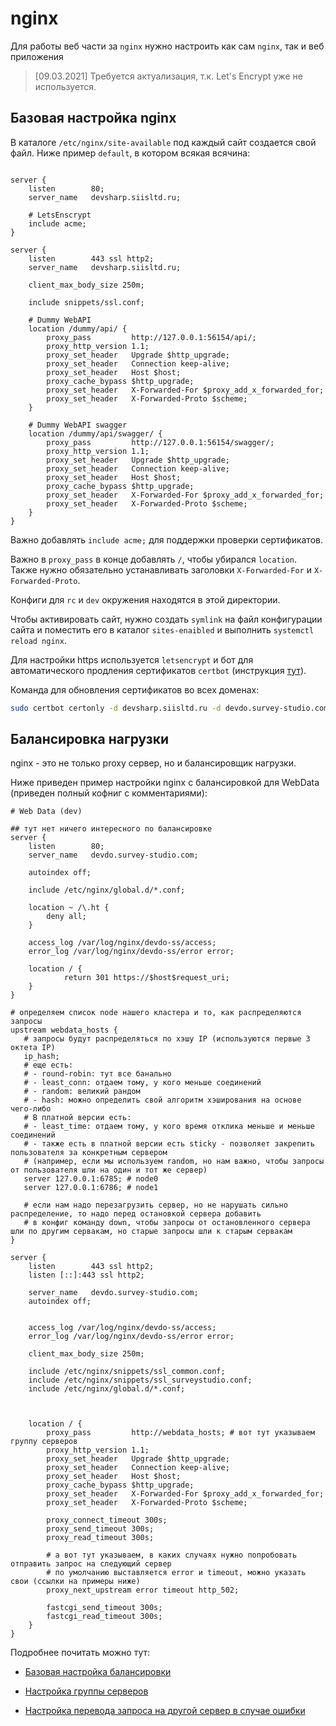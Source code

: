 # nginx

Для работы веб части за `nginx` нужно настроить как сам `nginx`, так и веб приложения

> [09.03.2021] Требуется актуализация, т.к. Let's Encrypt уже не используется.

## Базовая настройка nginx

В каталоге `/etc/nginx/site-available` под каждый сайт создается свой файл. 
Ниже пример `default`, в котором всякая всячина:

```nginx

server {
    listen        80;
    server_name   devsharp.siisltd.ru;

    # LetsEnscrypt
    include acme;
}

server {
    listen        443 ssl http2;
    server_name   devsharp.siisltd.ru;

    client_max_body_size 250m;

    include snippets/ssl.conf;

    # Dummy WebAPI
    location /dummy/api/ {
        proxy_pass         http://127.0.0.1:56154/api/;
        proxy_http_version 1.1;
        proxy_set_header   Upgrade $http_upgrade;
        proxy_set_header   Connection keep-alive;
        proxy_set_header   Host $host;
        proxy_cache_bypass $http_upgrade;
        proxy_set_header   X-Forwarded-For $proxy_add_x_forwarded_for;
        proxy_set_header   X-Forwarded-Proto $scheme;
    }

    # Dummy WebAPI swagger
    location /dummy/api/swagger/ {
        proxy_pass         http://127.0.0.1:56154/swagger/;
        proxy_http_version 1.1;
        proxy_set_header   Upgrade $http_upgrade;
        proxy_set_header   Connection keep-alive;
        proxy_set_header   Host $host;
        proxy_cache_bypass $http_upgrade;
        proxy_set_header   X-Forwarded-For $proxy_add_x_forwarded_for;
        proxy_set_header   X-Forwarded-Proto $scheme;
    }
}

```

Важно добавлять `include acme;` для поддержки проверки сертификатов.

Важно в `proxy_pass` в конце добавлять `/`, чтобы убирался `location`. 
Также нужно обязательно устанавливать заголовки `X-Forwarded-For` и `X-Forwarded-Proto`.

Конфиги для `rc` и `dev` окружения находятся в этой директории.

Чтобы активировать сайт, нужно создать `symlink` на файл конфигурации сайта и поместить его в каталог `sites-enaibled` 
и выполнить `systemctl reload nginx`.

Для настройки https используется `letsencrypt` и бот для автоматического продления сертификатов `certbot` 
(инструкция [тут](https://habr.com/en/post/318952/)).

Команда для обновления сертификатов во всех доменах:
```bash
sudo certbot certonly -d devsharp.siisltd.ru -d devdo.survey-studio.com -d devapi.survey-studio.com -d rcdo.survey-studio.com -d rcapi.survey-studio.com -d devdex1.survey-studio.com -d devdex2.survey-studio.com -d rcdex1.survey-studio.com -d rcdex2.survey-studio.com -d devwsu.survey-studio.com -d rcwsu.survey-studio.com --expand
```

## Балансировка нагрузки

nginx - это не только proxy сервер, но и балансировщик нагрузки.

Ниже приведен пример настройки nginx с балансировкой для WebData (приведен полный кофниг с комментариями):

```
# Web Data (dev)

## тут нет ничего интересного по балансировке
server {
    listen        80;
    server_name   devdo.survey-studio.com;
    
    autoindex off;

    include /etc/nginx/global.d/*.conf;
    
    location ~ /\.ht {
        deny all;
    }
    
    access_log /var/log/nginx/devdo-ss/access;
    error_log /var/log/nginx/devdo-ss/error error;

    location / {
            return 301 https://$host$request_uri;
    }
}

# определяем список node нашего кластера и то, как распределяются запросы
upstream webdata_hosts {
   # запросы будут распределяться по хэшу IP (используются первые 3 октета IP)
   ip_hash; 
   # еще есть:
   # - round-robin: тут все банально
   # - least_conn: отдаем тому, у кого меньше соединений 
   # - random: великий рандом  
   # - hash: можно определить свой алгоритм хэширования на основе чего-либо
   # В платной версии есть:
   # - least_time: отдаем тому, у кого время отклика меньше и меньше соединений
   # - также есть в платной версии есть sticky - позволяет закрепить пользователя за конкретным сервером 
   # (например, если мы используем random, но нам важно, чтобы запросы от пользователя шли на один и тот же сервер)
   server 127.0.0.1:6785; # node0
   server 127.0.0.1:6786; # node1

   # если нам надо перезагрузить сервер, но не нарушать сильно распределение, то надо перед остановкой сервера добавить 
   # в конфиг команду down, чтобы запросы от остановленного сервера шли по другим сервакам, но старые запросы шли к старым сервакам
}

server {
    listen        443 ssl http2;    
    listen [::]:443 ssl http2;
    
    server_name   devdo.survey-studio.com;
    autoindex off;
    
    
    access_log /var/log/nginx/devdo-ss/access;
    error_log /var/log/nginx/devdo-ss/error error;

    client_max_body_size 250m;

    include /etc/nginx/snippets/ssl_common.conf;
    include /etc/nginx/snippets/ssl_surveystudio.conf;
    include /etc/nginx/global.d/*.conf; 



    location / {
        proxy_pass         http://webdata_hosts; # вот тут указываем группу серверов
        proxy_http_version 1.1;
        proxy_set_header   Upgrade $http_upgrade;
        proxy_set_header   Connection keep-alive;
        proxy_set_header   Host $host;
        proxy_cache_bypass $http_upgrade;
        proxy_set_header   X-Forwarded-For $proxy_add_x_forwarded_for;
        proxy_set_header   X-Forwarded-Proto $scheme;

        proxy_connect_timeout 300s;
        proxy_send_timeout 300s;
        proxy_read_timeout 300s;

        # а вот тут указываем, в каких случаях нужно попробовать отправить запрос на следующий сервер
        # по умолчанию выставляется error и timeout, можно указать свои (ссылки на примеры ниже)
        proxy_next_upstream error timeout http_502;
        
        fastcgi_send_timeout 300s;
        fastcgi_read_timeout 300s;
    }
}

```

Подробнее почитать можно тут:

- [Базовая настройка балансировки](https://nginx.org/en/docs/http/load_balancing.html)

- [Настройка группы серверов](https://nginx.org/en/docs/http/ngx_http_upstream_module.html#server)

- [Настройка перевода запроса на другой сервер в случае ошибки](https://nginx.org/en/docs/http/ngx_http_proxy_module.html#proxy_next_upstream)

